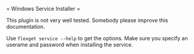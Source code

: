 = Windows Service Installer =

This plugin is not very well tested. Somebody please improve this documentation.

Use `flexget service --help` to get the options. Make sure you specify an userame and password when installing the service.